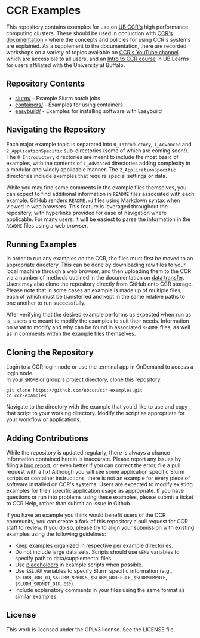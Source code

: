 # CCR Examples

This repository contains examples for use on [UB CCR's](https://buffalo.edu/ccr) high performance computing clusters.  These should be used in conjuction with [CCR's documentation](https://docs.ccr.buffalo.edu) - where the concepts and policies for using CCR's systems are explained.  As a supplement to the documentation, there are recorded workshops on a variety of topics available on [CCR's YouTube channel](https://youtube.com/@ubccr) which are accessible to all users, and an [Intro to CCR course](https://ublearns.buffalo.edu/d2l/le/discovery/view/course/285151) in UB Learns for users affiliated with the University at Buffalo.  

## Repository Contents

- [slurm/](slurm/README.md) - Example Slurm batch jobs
- [containers/](containers/README.md) - Examples for using containers
- [easybuild/](easybuild/README.md) - Examples for installing software with Easybuild

## Navigating the Repository

Each major example topic is separated into `0_Introductory`, `1_Advanced` and `2_ApplicationSpecific` sub-directories (some of which are coming soon!).  The `0_Introductory` directories are meant to include the most basic of examples, with the contents of `1_Advanced` directories adding complexity in a modular and widely applicable manner.  The `2_ApplicationSpecific` directories include examples that require special settings or data.

While you may find some comments in the example files themselves, you can expect to find additional information in `README` files associated with each example.  GitHub renders `README.md` files using Markdown syntax when viewed in web browsers.  This feature is leveraged throughout the repository, with hyperlinks provided for ease of navigation where applicable.  For many users, it will be easiest to parse the information in the `README` files using a web browser.

## Running Examples

In order to run any examples on the CCR, the files must first be moved to an appropriate directory.  This can be done by downloading raw files to your local machine through a web browser, and then uploading them to the CCR via a number of methods outlined in the documentation on [data transfer](https://docs.ccr.buffalo.edu/en/latest/hpc/data-transfer/).  Users may also clone the repository directly from GitHub onto CCR storage.  Please note that in some cases an example is made up of multiple files, each of which must be transferred and kept in the same relative paths to one another to run successfully.

After verifying that the desired example performs as expected when run as is, users are meant to modify the examples to suit their needs.  Information on what to modify and why can be found in associated `README` files, as well as in comments within the example files themselves.

## Cloning the Repository

Login to a CCR login node or use the terminal app in OnDemand to access a login node.  
In your `$HOME` or group's project directory, clone this repository.  
```
git clone https://github.com/ubccr/ccr-examples.git
cd ccr-examples
```
Navigate to the directory with the example that you'd like to use and copy that script to your working directory.  Modify the script as appropriate for your workflow or applications.

## Adding Contributions

While the repository is updated regularly, there is always a chance information contained herein is inaccurate.  Please report any issues by filing a [bug report](https://github.com/ubccr/ccr-examples/issues/new), or even better if you can correct the error, file a pull request with a fix!  Although you will see some application specific Slurm scripts or container instructions, there is not an example for every piece of software installed on CCR's systems.  Users are expected to modify existing examples for their specific application usage as appropriate.  If you have questions or run into problems using these examples, please submit a ticket to CCR Help, rather than submit an issue in Github.  

If you have an example you think would benefit users of the CCR community, you can create a fork of this repository a pull request for CCR staff to review. If you do so, please try to align your submission with existing examples using the following guidelines:

- Keep examples organized in respective per example directories.
- Do not include large data sets. Scripts should use `$ENV` variables to specify path to data/supplemental files.
- Use [placeholders](slurm/README.md) in example scripts when possible.
- Use `$SLURM` variables to specify Slurm specific information (e.g., `$SLURM_JOB_ID`, `$SLURM_NPROCS`, `$SLURM_NODEFILE`, `$SLURMTMPDIR`, `$SLURM_SUBMIT_DIR`, etc).
- Include explanatory comments in your files using the same format as similar examples.

## License

This work is licensed under the GPLv3 license. See the LICENSE file.
